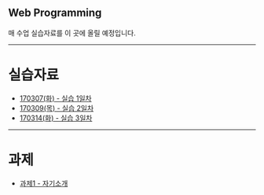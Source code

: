 Web Programming
------

매 수업 실습자료를 이 곳에 올릴 예정입니다.

------

# 실습자료
  - [170307(화) - 실습 1일차](https://github.com/grit0614/WebProgramming/blob/master/app/views/hello/170307.erb)
  - [170309(목) - 실습 2일차](https://github.com/grit0614/WebProgramming/blob/master/app/views/hello/170309.erb)
  - [170314(화) - 실습 3일차](https://github.com/grit0614/WebProgramming/blob/master/app/views/hello/170314.erb)

------

# 과제
  - [과제1 - 자기소개](https://github.com/grit0614/WebProgramming/blob/master/app/views/hello/assignment1.erb)